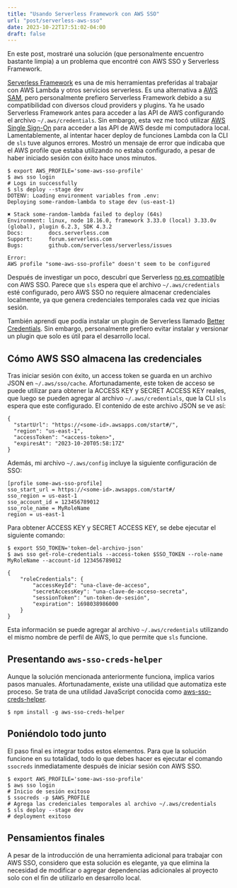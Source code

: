 ```yaml
---
title: "Usando Serverless Framework con AWS SSO"
url: "post/serverless-aws-sso"
date: 2023-10-22T17:51:02-04:00
draft: false
---
```


En este post, mostraré una solución (que personalmente encuentro bastante limpia) a un problema que encontré con AWS SSO y Serverless Framework.


[Serverless Framework](https://www.serverless.com/framework/docs) es una de mis herramientas preferidas al trabajar con AWS Lambda y otros servicios serverless. Es una alternativa a [AWS SAM](https://aws.amazon.com/serverless/sam/), pero personalmente prefiero Serverless Framework debido a su compatibilidad con diversos cloud providers y plugins. Ya he usado Serverless Framework antes para acceder a las API de AWS configurando el archivo `~/.aws/credentials`. Sin embargo, esta vez me tocó utilizar [AWS Single Sign-On](https://aws.amazon.com/what-is/sso/) para acceder a las API de AWS desde mi computadora local. Lamentablemente, al intentar hacer deploy de funciones Lambda con la CLI de `sls` tuve algunos errores. Mostró un mensaje de error que indicaba que el AWS profile que estaba utilizando no estaba configurado, a pesar de haber iniciado sesión con éxito hace unos minutos.

```
$ export AWS_PROFILE='some-aws-sso-profile'
$ aws sso login
# Logs in successfully
$ sls deploy --stage dev
DOTENV: Loading environment variables from .env:
Deploying some-random-lambda to stage dev (us-east-1)

✖ Stack some-random-lambda failed to deploy (64s)
Environment: linux, node 18.16.0, framework 3.33.0 (local) 3.33.0v (global), plugin 6.2.3, SDK 4.3.2
Docs:        docs.serverless.com
Support:     forum.serverless.com
Bugs:        github.com/serverless/serverless/issues

Error:
AWS profile "some-aws-sso-profile" doesn't seem to be configured
```

Después de investigar un poco, descubrí que Serverless [no es compatible](https://github.com/serverless/serverless/issues/7567) con AWS SSO. Parece que `sls` espera que el archivo `~/.aws/credentials` esté configurado, pero AWS SSO no requiere almacenar credenciales localmente, ya que genera credenciales temporales cada vez que inicias sesión.

También aprendí que podía instalar un plugin de Serverless llamado [Better Credentials](https://www.npmjs.com/package/serverless-better-credentials). Sin embargo, personalmente prefiero evitar instalar y versionar un plugin que solo es útil para el desarrollo local.

## Cómo AWS SSO almacena las credenciales
Tras iniciar sesión con éxito, un access token se guarda en un archivo JSON en `~/.aws/sso/cache`. Afortunadamente, este token de acceso se puede utilizar para obtener la ACCESS KEY y SECRET ACCESS KEY reales, que luego se pueden agregar al archivo `~/.aws/credentials`, que la CLI `sls` espera que este configurado. El contenido de este archivo JSON se ve así:

```
{
  "startUrl": "https://<some-id>.awsapps.com/start#/",
  "region": "us-east-1",
  "accessToken": "<access-token>",
  "expiresAt": "2023-10-20T05:58:17Z"
}
```

Además, mi archivo `~/.aws/config` incluye la siguiente configuración de SSO:

```
[profile some-aws-sso-profile]
sso_start_url = https://<some-id>.awsapps.com/start#/
sso_region = us-east-1
sso_account_id = 123456789012
sso_role_name = MyRoleName
region = us-east-1
```

Para obtener ACCESS KEY y SECRET ACCESS KEY, se debe ejecutar el siguiente comando:

```
$ export SSO_TOKEN='token-del-archivo-json'
$ aws sso get-role-credentials --access-token $SSO_TOKEN --role-name MyRoleName --account-id 123456789012

{
    "roleCredentials": {
        "accessKeyId": "una-clave-de-acceso",
        "secretAccessKey": "una-clave-de-acceso-secreta",
        "sessionToken": "un-token-de-sesión",
        "expiration": 1698038986000
    }
}
```

Esta información se puede agregar al archivo `~/.aws/credentials` utilizando el mismo nombre de perfil de AWS, lo que permite que `sls` funcione.

## Presentando `aws-sso-creds-helper`
Aunque la solución mencionada anteriormente funciona, implica varios pasos manuales. Afortunadamente, existe una utilidad que automatiza este proceso. Se trata de una utilidad JavaScript conocida como [aws-sso-creds-helper](https://www.npmjs.com/package/aws-sso-creds-helper).

```
$ npm install -g aws-sso-creds-helper
```

## Poniéndolo todo junto
El paso final es integrar todos estos elementos. Para que la solución funcione en su totalidad, todo lo que debes hacer es ejecutar el comando `ssocreds` inmediatamente después de iniciar sesión con AWS SSO.

```
$ export AWS_PROFILE='some-aws-sso-profile'
$ aws sso login
# Inicio de sesión exitoso
$ ssocreds -p $AWS_PROFILE
# Agrega las credenciales temporales al archivo ~/.aws/credentials
$ sls deploy --stage dev
# deployment exitoso
```

## Pensamientos finales
A pesar de la introducción de una herramienta adicional para trabajar con AWS SSO, considero que esta solución es elegante, ya que elimina la necesidad de modificar o agregar dependencias adicionales al proyecto solo con el fin de utilizarlo en desarrollo local.

